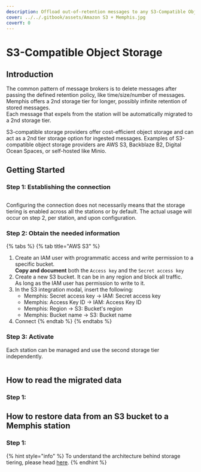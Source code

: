 ```yaml
---
description: Offload out-of-retention messages to any S3-Compatible Object Storage
cover: ../../.gitbook/assets/Amazon S3 + Memphis.jpg
coverY: 0
---
```


# S3-Compatible Object Storage

## Introduction

The common pattern of message brokers is to delete messages after passing the defined retention policy, like time/size/number of messages.\
Memphis offers a 2nd storage tier for longer, possibly infinite retention of stored messages.\
Each message that expels from the station will be automatically migrated to a 2nd storage tier.

S3-compatible storage providers offer cost-efficient object storage and can act as a 2nd tier storage option for ingested messages. Examples of S3-compatible object storage providers are AWS S3, Backblaze B2, Digital Ocean Spaces, or self-hosted like Minio.

## Getting Started

### Step 1: Establishing the connection

<figure><img src="../../.gitbook/assets/Screenshot 2023-07-13 at 22.13.47.png" alt=""><figcaption></figcaption></figure>

Configuring the connection does not necessarily means that the storage tiering is enabled across all the stations or by default. The actual usage will occur on step 2, per station, and upon configuration.

### Step 2: Obtain the needed information

{% tabs %}
{% tab title="AWS S3" %}
1. Create an IAM user with programmatic access and write permission to a specific bucket.\
   **Copy and document** both the `Access key` and the `Secret access key`
2. Create a new S3 bucket. It can be in any region and block all traffic. \
   As long as the IAM user has permission to write to it.
3. In the S3 integration modal, insert the following:
   * Memphis: Secret access key -> IAM: Secret access key
   * Memphis: Access Key ID -> IAM: Access Key ID
   * Memphis: Region -> S3: Bucket's region
   * Memphis: Bucket name -> S3: Bucket name
4. Connect
{% endtab %}
{% endtabs %}

### Step 3: Activate

Each station can be managed and use the second storage tier independently.

<figure><img src="../../.gitbook/assets/Screen Shot 2023-02-20 at 16.48.26.png" alt=""><figcaption></figcaption></figure>

## How to read the migrated data

### Step 1:

## How to restore data from an S3 bucket to a Memphis station

### Step 1:

{% hint style="info" %}
To understand the architecture behind storage tiering, please head [here](../../memphis/concepts/storage-and-redundancy.md).
{% endhint %}
